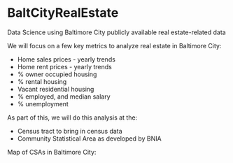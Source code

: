 # BaltCityRealEstate
Data Science using Baltimore City publicly available real estate-related data

We will focus on a few key metrics to analyze real estate in Baltimore City:
* Home sales prices - yearly trends
* Home rent prices - yearly trends
* % owner occupied housing
* % rental housing
* Vacant residential housing
* % employed, and median salary
* % unemployment

As part of this, we will do this analysis at the:
* Census tract to bring in census data
* Community Statistical Area as developed by BNIA

Map of CSAs in Baltimore City:
